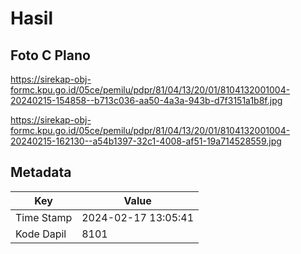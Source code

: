 # Hasil

## Foto C Plano

https://sirekap-obj-formc.kpu.go.id/05ce/pemilu/pdpr/81/04/13/20/01/8104132001004-20240215-154858--b713c036-aa50-4a3a-943b-d7f3151a1b8f.jpg

https://sirekap-obj-formc.kpu.go.id/05ce/pemilu/pdpr/81/04/13/20/01/8104132001004-20240215-162130--a54b1397-32c1-4008-af51-19a714528559.jpg


## Metadata

| Key        | Value               |
| ---------- | ------------------- |
| Time Stamp | 2024-02-17 13:05:41 |
| Kode Dapil | 8101                |



